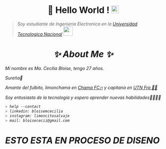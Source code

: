 <h1 align="center">👋 Hello World !  <img src="https://github.com/TheDudeThatCode/TheDudeThatCode/blob/master/Assets/Earth.gif" width="24px"></h1>

><p><em>Soy estudiante de Ingenieria Electronica en la <a href="https://www.fra.utn.edu.ar/">Universidad Tecnologica Nacional</a> <img src="https://media.giphy.com/media/fYSnHlufseco8Fh93Z/giphy.gif" width="30">

<h1 align="center">✨ About Me ✨</h1>
  <p>Mi nombre es Ma. Cecilia Bloise, tengo 27 años.</p>
  <p>Sureña🐧</p>
  <p>Amante del fulbito, limonchama en <a href="https://instagram.com/chama.fc?igshid=YmMyMTA2M2Y=">Chama FC🔥</a> y capitana en <a href="https://instagram.com/utnfrafutsal?igshid=YmMyMTA2M2Y=">UTN Fra 🧡🖤</a> </p>
  <p>Soy entusiasta de la tecnología y espero aprender nuevas habilidades🙌🏿💃🏿</p>
  
````bash
> help --contact
> linkedin: bloisemcecilia
> instagram: limoncitosalvaje
> mail: bloisececii@gmail.com
````
  
  <h1> ESTO ESTA EN PROCESO DE DISENO</h1> 
<!--
**CeciiBloise/CeciiBloise** is a ✨ _special_ ✨ repository because its `README.md` (this file) appears on your GitHub profile.

Here are some ideas to get you started:

- 🔭 I’m currently working on ...
- 🌱 I’m currently learning ...
- 👯 I’m looking to collaborate on ...
- 🤔 I’m looking for help with ...
- 💬 Ask me about ...
- 📫 How to reach me: ...
- 😄 Pronouns: ...
- ⚡ Fun fact: ...
-->
